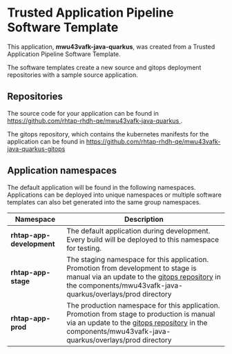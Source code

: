 # Trusted Application Pipeline Software Template

This application, **mwu43vafk-java-quarkus**, was created from a Trusted Application Pipeline Software Template.

The software templates create a new source and gitops deployment repositories with a sample source application. 

## Repositories

The source code for your application can be found in [https://github.com/rhtap-rhdh-qe/mwu43vafk-java-quarkus ](https://github.com/rhtap-rhdh-qe/mwu43vafk-java-quarkus ).
 
The gitops repository, which contains the kubernetes manifests for the application can be found in 
[https://github.com/rhtap-rhdh-qe/mwu43vafk-java-quarkus-gitops ](https://github.com/rhtap-rhdh-qe/mwu43vafk-java-quarkus-gitops ) 

## Application namespaces 

The default application will be found in the following namespaces. Applications can be deployed into unique namespaces or multiple software templates can also bet generated into the same group namespaces.  

|  Namespace   |  Description   |  
| -------- | -------- |   
| **rhtap-app-development** | The default application during development. Every build will be deployed to this namespace for testing. | 
| **rhtap-app-stage** | The staging namespace for this application. Promotion from development to stage is manual via an update to the [gitops repository](https://github.com/rhtap-rhdh-qe/mwu43vafk-java-quarkus-gitops ) in the components/mwu43vafk-java-quarkus/overlays/prod directory |  
| **rhtap-app-prod** | The production namespace for this application. Promotion from stage to production is manual via an update to the [gitops repository](https://github.com/rhtap-rhdh-qe/mwu43vafk-java-quarkus-gitops ) in the components/mwu43vafk-java-quarkus/overlays/prod directory | 
